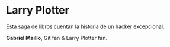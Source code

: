 # Larry Plotter

Esta saga de libros cuentan la historia de un hacker excepcional.


**Gabriel Maillo**, Git fan & Larry Plotter fan.

